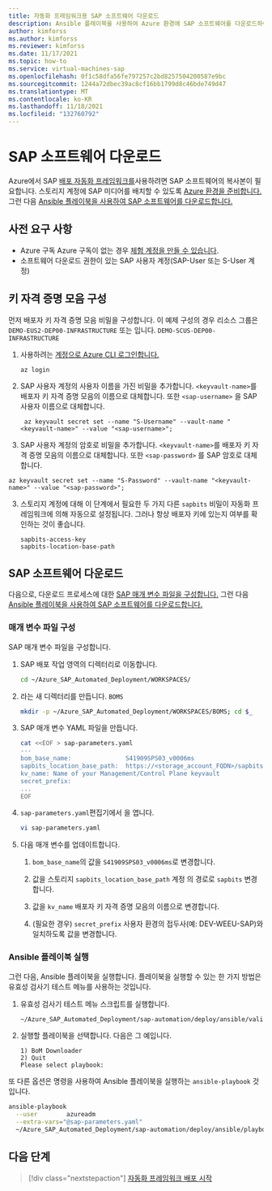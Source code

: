 ```yaml
---
title: 자동화 프레임워크용 SAP 소프트웨어 다운로드
description: Ansible 플레이북을 사용하여 Azure 환경에 SAP 소프트웨어를 다운로드하여 Azure에서 SAP 배포 자동화 프레임워크를 사용합니다.
author: kimforss
ms.author: kimforss
ms.reviewer: kimforss
ms.date: 11/17/2021
ms.topic: how-to
ms.service: virtual-machines-sap
ms.openlocfilehash: 0f1c58dfa56fe797257c2bd8257504200587e9bc
ms.sourcegitcommit: 1244a72dbec39ac8cf16bb1799d8c46bde749d47
ms.translationtype: MT
ms.contentlocale: ko-KR
ms.lasthandoff: 11/18/2021
ms.locfileid: "132760792"
---
```

# <a name="download-sap-software"></a>SAP 소프트웨어 다운로드

Azure에서 SAP [배포 자동화 프레임워크를](automation-deployment-framework.md)사용하려면 SAP 소프트웨어의 복사본이 필요합니다. 스토리지 계정에 SAP 미디어를 배치할 수 있도록 [Azure 환경을 준비합니다.](#configure-key-vault) 그런 다음 [Ansible 플레이북을 사용하여 SAP 소프트웨어를 다운로드합니다.](#download-sap-software)

## <a name="prerequisites"></a>사전 요구 사항

- Azure 구독 Azure 구독이 없는 경우 [체험 계정을 만들 수 있습니다](https://azure.microsoft.com/free/?WT.mc_id=A261C142F).
- 소프트웨어 다운로드 권한이 있는 SAP 사용자 계정(SAP-User 또는 S-User 계정)

## <a name="configure-key-vault"></a>키 자격 증명 모음 구성

먼저 배포자 키 자격 증명 모음 비밀을 구성합니다. 이 예제 구성의 경우 리소스 그룹은 `DEMO-EUS2-DEP00-INFRASTRUCTURE` 또는 입니다. `DEMO-SCUS-DEP00-INFRASTRUCTURE`

1. 사용하려는 [계정으로 Azure CLI 로그인합니다.](/cli/azure/authenticate-azure-cli)

    ```azurecli-interactive
    az login
    ```

1. SAP 사용자 계정의 사용자 이름을 가진 비밀을 추가합니다. `<keyvault-name>`를 배포자 키 자격 증명 모음의 이름으로 대체합니다. 또한 `<sap-username>` 을 SAP 사용자 이름으로 대체합니다.

    ```azurecli-interactive
     az keyvault secret set --name "S-Username" --vault-name "<keyvault-name>" --value "<sap-username>";
    ```

2. SAP 사용자 계정의 암호로 비밀을 추가합니다. `<keyvault-name>`를 배포자 키 자격 증명 모음의 이름으로 대체합니다. 또한 `<sap-password>` 를 SAP 암호로 대체합니다.

```azurecli-interactive
az keyvault secret set --name "S-Password" --vault-name "<keyvault-name>" --value "<sap-password>";
```

3. 스토리지 계정에 대해 이 단계에서 필요한 두 가지 다른 `sapbits` 비밀이 자동화 프레임워크에 의해 자동으로 설정됩니다. 그러나 항상 배포자 키에 있는지 여부를 확인하는 것이 좋습니다.

    ```azurecli-interactive
    sapbits-access-key
    sapbits-location-base-path
    ```

## <a name="download-sap-software"></a>SAP 소프트웨어 다운로드

다음으로, 다운로드 프로세스에 대한 [SAP 매개 변수 파일을 구성합니다.](#configure-parameters-file) 그런 다음 [Ansible 플레이북을 사용하여 SAP 소프트웨어를 다운로드합니다.](#download-sap-software) 

### <a name="configure-parameters-file"></a>매개 변수 파일 구성

SAP 매개 변수 파일을 구성합니다.

1. SAP 배포 작업 영역의 디렉터리로 이동합니다.

    ```bash
    cd ~/Azure_SAP_Automated_Deployment/WORKSPACES/
    ```

1. 라는 새 디렉터리를 만듭니다. `BOMS`

    ```bash
    mkdir -p ~/Azure_SAP_Automated_Deployment/WORKSPACES/BOMS; cd $_
    ```

1. SAP 매개 변수 YAML 파일을 만듭니다.

    ```bash
    cat <<EOF > sap-parameters.yaml
    ---
    bom_base_name:               S41909SPS03_v0006ms
    sapbits_location_base_path:  https://<storage_account_FQDN>/sapbits
    kv_name: Name of your Management/Control Plane keyvault
    secret_prefix:
    ...
    EOF
    ```

1. `sap-parameters.yaml`편집기에서 을 엽니다.

    ```bash
    vi sap-parameters.yaml
    ``` 

1. 다음 매개 변수를 업데이트합니다.

    1. `bom_base_name`의 값을 `S41909SPS03_v0006ms`로 변경합니다.

    2. 값을 스토리지 `sapbits_location_base_path` 계정 의 경로로 `sapbits` 변경합니다.

    3. 값을 `kv_name` 배포자 키 자격 증명 모음의 이름으로 변경합니다.
   
   4. (필요한 경우) `secret_prefix` 사용자 환경의 접두사(예: DEV-WEEU-SAP)와 일치하도록 값을 변경합니다.
   
### <a name="execute-ansible-playbooks"></a>Ansible 플레이북 실행

그런 다음, Ansible 플레이북을 실행합니다. 플레이북을 실행할 수 있는 한 가지 방법은 유효성 검사기 테스트 메뉴를 사용하는 것입니다.

1. 유효성 검사기 테스트 메뉴 스크립트를 실행합니다.

    ```bash
    ~/Azure_SAP_Automated_Deployment/sap-automation/deploy/ansible/validator_test_menu.sh
    ```

1. 실행할 플레이북을 선택합니다. 다음은 그 예입니다.
    
    ```output
    1) BoM Downloader
    2) Quit
    Please select playbook: 
    ```


또 다른 옵션은 명령을 사용하여 Ansible 플레이북을 실행하는 `ansible-playbook` 것입니다. 

```bash
ansible-playbook                                                                                   \
  --user        azureadm                                                                           \
  --extra-vars="@sap-parameters.yaml"                                                              \
  ~/Azure_SAP_Automated_Deployment/sap-automation/deploy/ansible/playbook_bom_downloader.yaml
```

## <a name="next-steps"></a>다음 단계

> [!div class="nextstepaction"]
> [자동화 프레임워크 배포 시작](automation-get-started.md)
